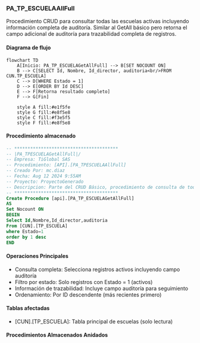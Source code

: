 ### PA_TP_ESCUELAAllFull

Procedimiento CRUD para consultar todas las escuelas activas incluyendo información completa de auditoría. Similar al GetAll básico pero retorna el campo adicional de auditoría para trazabilidad completa de registros.

#### Diagrama de flujo

```mermaid
flowchart TD
    A[Inicio: PA_TP_ESCUELAGetAllFull] --> B[SET NOCOUNT ON]
    B --> C[SELECT Id, Nombre, Id_director, auditoria<br/>FROM CUN.TP_ESCUELA]
    C --> D[WHERE Estado = 1]
    D --> E[ORDER BY Id DESC]
    E --> F[Retorna resultado completo]
    F --> G[Fin]
    
    style A fill:#e1f5fe
    style G fill:#e8f5e8
    style C fill:#f3e5f5
    style F fill:#e8f5e8
```

#### Procedimiento almacenado

```sql
-- ***************************************
-- |PA_TPESCUELAGetAllFull|/
-- Empresa: TiGlobal SAS
-- Procedimiento: [API].[PA_TPESCUELAAllFull]
-- Creado Por: mc.diaz
-- Fecha: Aug 12 2024 9:55AM
-- Proyecto: ProyectoGenerado
-- Descripcion: Parte del CRUD Básico, procedimiento de consulta de todos los registros
-- ***************************************
Create Procedure [api].[PA_TP_ESCUELAGetAllFull]
AS
Set Nocount ON
BEGIN
Select Id,Nombre,Id_director,auditoria
From [CUN].[TP_ESCUELA]
where Estado=1
order by 1 desc
END
```
#### Operaciones Principales

- Consulta completa: Selecciona registros activos incluyendo campo auditoría
- Filtro por estado: Solo registros con Estado = 1 (activos)
- Información de trazabilidad: Incluye campo auditoría para seguimiento
- Ordenamiento: Por ID descendente (más recientes primero)

#### Tablas afectadas

- [CUN].[TP_ESCUELA]: Tabla principal de escuelas (solo lectura)

#### Procedimientos Almacenados Anidados